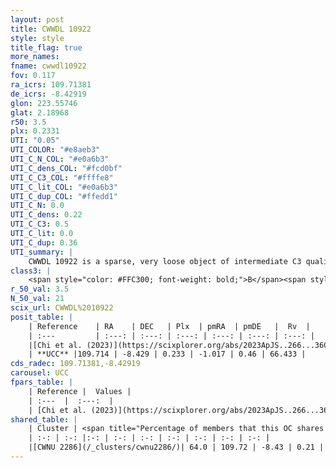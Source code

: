 ```yaml
---
layout: post
title: CWWDL 10922
style: style
title_flag: true
more_names: 
fname: cwwdl10922
fov: 0.117
ra_icrs: 109.71381
de_icrs: -8.42919
glon: 223.55746
glat: 2.18968
r50: 3.5
plx: 0.2331
UTI: "0.05"
UTI_COLOR: "#e8aeb3"
UTI_C_N_COL: "#e0a6b3"
UTI_C_dens_COL: "#fcd0bf"
UTI_C_C3_COL: "#ffffe8"
UTI_C_lit_COL: "#e0a6b3"
UTI_C_dup_COL: "#ffedd1"
UTI_C_N: 0.0
UTI_C_dens: 0.22
UTI_C_C3: 0.5
UTI_C_lit: 0.0
UTI_C_dup: 0.36
UTI_summary: |
    CWWDL 10922 is a sparse, very loose object of intermediate C3 quality. It was recently reported in the literature.<br><br><span style="color: #99180f; font-weight: bold;">Warning: </span>This is possibly a duplicated object, which shares a significant percentage of members with at least one previously reported entry.<br><br><span style="color: #99180f; font-weight: bold;">Warning: </span>contains less than 25 stars with <i>P>0.5</i> estimated.
class3: |
    <span style="color: #FFC300; font-weight: bold;">B</span><span style="color: #FFC300; font-weight: bold;">B</span>
r_50_val: 3.5
N_50_val: 21
scix_url: CWWDL%2010922
posit_table: |
    | Reference    | RA    | DEC   | Plx  | pmRA  | pmDE   |  Rv  |
    | :---         | :---: | :---: | :---: | :---: | :---: | :---: |
    |[Chi et al. (2023)](https://scixplorer.org/abs/2023ApJS..266...36C) | 109.698 | -8.429 | 0.274 | -1.011 | 0.564 | 73.428 |
    | **UCC** |109.714 | -8.429 | 0.233 | -1.017 | 0.46 | 66.433 | 
cds_radec: 109.71381,-8.42919
carousel: UCC
fpars_table: |
    | Reference |  Values |
    | :---  |  :---:  |
    | [Chi et al. (2023)](https://scixplorer.org/abs/2023ApJS..266...36C) | `logAge=7.91, Z=0.16` |
shared_table: |
    | Cluster | <span title="Percentage of members that this OC shares with the ones listed">%</span>   | RA   | DEC   | Plx   | pmRA  | pmDE  | Rv | UTI |
    | :-: | :-: |:-: | :-: | :-: | :-: | :-: | :-: | :-: |
    |[CWNU 2286](/_clusters/cwnu2286/)| 64.0 | 109.72 | -8.43 | 0.21 | -1.02 | 0.39 | 61.39 |0.57 |
---
```

